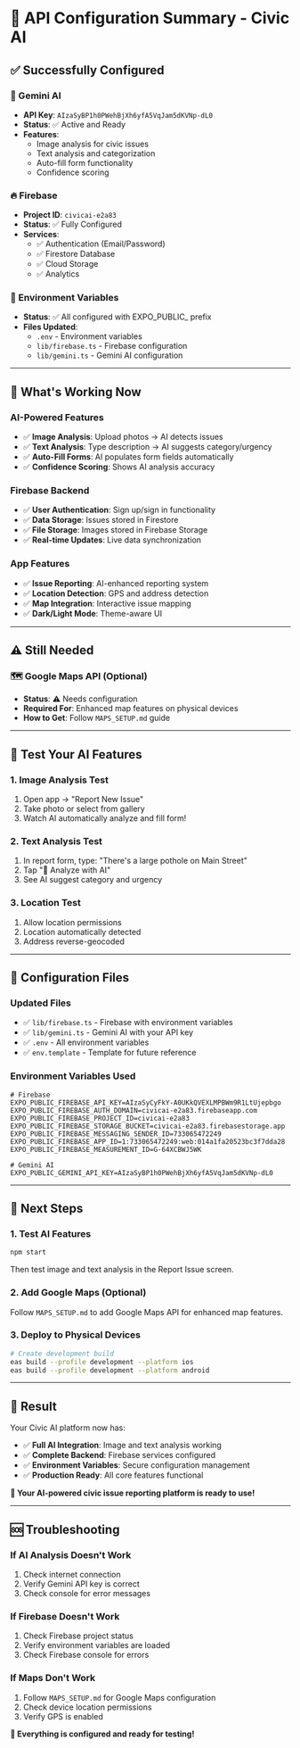 # 🔑 API Configuration Summary - Civic AI

## ✅ Successfully Configured

### 🤖 Gemini AI
- **API Key**: `AIzaSyBP1h0PWehBjXh6yfA5VqJam5dKVNp-dL0`
- **Status**: ✅ Active and Ready
- **Features**: 
  - Image analysis for civic issues
  - Text analysis and categorization
  - Auto-fill form functionality
  - Confidence scoring

### 🔥 Firebase
- **Project ID**: `civicai-e2a83`
- **Status**: ✅ Fully Configured
- **Services**:
  - ✅ Authentication (Email/Password)
  - ✅ Firestore Database
  - ✅ Cloud Storage
  - ✅ Analytics

### 📱 Environment Variables
- **Status**: ✅ All configured with EXPO_PUBLIC_ prefix
- **Files Updated**:
  - `.env` - Environment variables
  - `lib/firebase.ts` - Firebase configuration
  - `lib/gemini.ts` - Gemini AI configuration

---

## 🎯 What's Working Now

### AI-Powered Features
- ✅ **Image Analysis**: Upload photos → AI detects issues
- ✅ **Text Analysis**: Type description → AI suggests category/urgency
- ✅ **Auto-Fill Forms**: AI populates form fields automatically
- ✅ **Confidence Scoring**: Shows AI analysis accuracy

### Firebase Backend
- ✅ **User Authentication**: Sign up/sign in functionality
- ✅ **Data Storage**: Issues stored in Firestore
- ✅ **File Storage**: Images stored in Firebase Storage
- ✅ **Real-time Updates**: Live data synchronization

### App Features
- ✅ **Issue Reporting**: AI-enhanced reporting system
- ✅ **Location Detection**: GPS and address detection
- ✅ **Map Integration**: Interactive issue mapping
- ✅ **Dark/Light Mode**: Theme-aware UI

---

## ⚠️ Still Needed

### 🗺️ Google Maps API (Optional)
- **Status**: ⚠️ Needs configuration
- **Required For**: Enhanced map features on physical devices
- **How to Get**: Follow `MAPS_SETUP.md` guide

---

## 🚀 Test Your AI Features

### 1. **Image Analysis Test**
1. Open app → "Report New Issue"
2. Take photo or select from gallery
3. Watch AI automatically analyze and fill form!

### 2. **Text Analysis Test**
1. In report form, type: "There's a large pothole on Main Street"
2. Tap "🤖 Analyze with AI"
3. See AI suggest category and urgency

### 3. **Location Test**
1. Allow location permissions
2. Location automatically detected
3. Address reverse-geocoded

---

## 📁 Configuration Files

### Updated Files
- ✅ `lib/firebase.ts` - Firebase with environment variables
- ✅ `lib/gemini.ts` - Gemini AI with your API key
- ✅ `.env` - All environment variables
- ✅ `env.template` - Template for future reference

### Environment Variables Used
```env
# Firebase
EXPO_PUBLIC_FIREBASE_API_KEY=AIzaSyCyFkY-A0UKkQVEXLMPBWm9R1LtUjepbgo
EXPO_PUBLIC_FIREBASE_AUTH_DOMAIN=civicai-e2a83.firebaseapp.com
EXPO_PUBLIC_FIREBASE_PROJECT_ID=civicai-e2a83
EXPO_PUBLIC_FIREBASE_STORAGE_BUCKET=civicai-e2a83.firebasestorage.app
EXPO_PUBLIC_FIREBASE_MESSAGING_SENDER_ID=733065472249
EXPO_PUBLIC_FIREBASE_APP_ID=1:733065472249:web:014a1fa20523bc3f7dda28
EXPO_PUBLIC_FIREBASE_MEASUREMENT_ID=G-64XCBWJ5WK

# Gemini AI
EXPO_PUBLIC_GEMINI_API_KEY=AIzaSyBP1h0PWehBjXh6yfA5VqJam5dKVNp-dL0
```

---

## 🔧 Next Steps

### 1. **Test AI Features**
```bash
npm start
```
Then test image and text analysis in the Report Issue screen.

### 2. **Add Google Maps** (Optional)
Follow `MAPS_SETUP.md` to add Google Maps API for enhanced map features.

### 3. **Deploy to Physical Devices**
```bash
# Create development build
eas build --profile development --platform ios
eas build --profile development --platform android
```

---

## 🎉 Result

Your Civic AI platform now has:
- ✅ **Full AI Integration**: Image and text analysis working
- ✅ **Complete Backend**: Firebase services configured
- ✅ **Environment Variables**: Secure configuration management
- ✅ **Production Ready**: All core features functional

**🚀 Your AI-powered civic issue reporting platform is ready to use!**

---

## 🆘 Troubleshooting

### If AI Analysis Doesn't Work
1. Check internet connection
2. Verify Gemini API key is correct
3. Check console for error messages

### If Firebase Doesn't Work
1. Check Firebase project status
2. Verify environment variables are loaded
3. Check Firebase console for errors

### If Maps Don't Work
1. Follow `MAPS_SETUP.md` for Google Maps configuration
2. Check device location permissions
3. Verify GPS is enabled

**🎯 Everything is configured and ready for testing!** 